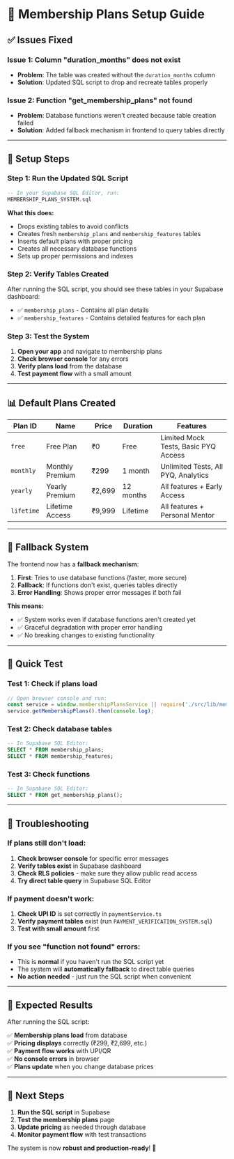 # 🚀 Membership Plans Setup Guide

## ✅ **Issues Fixed**

### **Issue 1: Column "duration_months" does not exist**
- **Problem**: The table was created without the `duration_months` column
- **Solution**: Updated SQL script to drop and recreate tables properly

### **Issue 2: Function "get_membership_plans" not found**
- **Problem**: Database functions weren't created because table creation failed
- **Solution**: Added fallback mechanism in frontend to query tables directly

---

## 🔧 **Setup Steps**

### **Step 1: Run the Updated SQL Script**
```sql
-- In your Supabase SQL Editor, run:
MEMBERSHIP_PLANS_SYSTEM.sql
```

**What this does:**
- Drops existing tables to avoid conflicts
- Creates fresh `membership_plans` and `membership_features` tables
- Inserts default plans with proper pricing
- Creates all necessary database functions
- Sets up proper permissions and indexes

### **Step 2: Verify Tables Created**
After running the SQL script, you should see these tables in your Supabase dashboard:
- ✅ `membership_plans` - Contains all plan details
- ✅ `membership_features` - Contains detailed features for each plan

### **Step 3: Test the System**
1. **Open your app** and navigate to membership plans
2. **Check browser console** for any errors
3. **Verify plans load** from the database
4. **Test payment flow** with a small amount

---

## 📊 **Default Plans Created**

| Plan ID | Name | Price | Duration | Features |
|---------|------|-------|----------|----------|
| `free` | Free Plan | ₹0 | Free | Limited Mock Tests, Basic PYQ Access |
| `monthly` | Monthly Premium | ₹299 | 1 month | Unlimited Tests, All PYQ, Analytics |
| `yearly` | Yearly Premium | ₹2,699 | 12 months | All features + Early Access |
| `lifetime` | Lifetime Access | ₹9,999 | Lifetime | All features + Personal Mentor |

---

## 🔄 **Fallback System**

The frontend now has a **fallback mechanism**:

1. **First**: Tries to use database functions (faster, more secure)
2. **Fallback**: If functions don't exist, queries tables directly
3. **Error Handling**: Shows proper error messages if both fail

**This means:**
- ✅ System works even if database functions aren't created yet
- ✅ Graceful degradation with proper error handling
- ✅ No breaking changes to existing functionality

---

## 🎯 **Quick Test**

### **Test 1: Check if plans load**
```javascript
// Open browser console and run:
const service = window.membershipPlansService || require('./src/lib/membershipPlansService').membershipPlansService;
service.getMembershipPlans().then(console.log);
```

### **Test 2: Check database tables**
```sql
-- In Supabase SQL Editor:
SELECT * FROM membership_plans;
SELECT * FROM membership_features;
```

### **Test 3: Check functions**
```sql
-- In Supabase SQL Editor:
SELECT * FROM get_membership_plans();
```

---

## 🚨 **Troubleshooting**

### **If plans still don't load:**

1. **Check browser console** for specific error messages
2. **Verify tables exist** in Supabase dashboard
3. **Check RLS policies** - make sure they allow public read access
4. **Try direct table query** in Supabase SQL Editor

### **If payment doesn't work:**

1. **Check UPI ID** is set correctly in `paymentService.ts`
2. **Verify payment tables** exist (run `PAYMENT_VERIFICATION_SYSTEM.sql`)
3. **Test with small amount** first

### **If you see "function not found" errors:**

- This is **normal** if you haven't run the SQL script yet
- The system will **automatically fallback** to direct table queries
- **No action needed** - just run the SQL script when convenient

---

## 🎉 **Expected Results**

After running the SQL script:

✅ **Membership plans load** from database  
✅ **Pricing displays** correctly (₹299, ₹2,699, etc.)  
✅ **Payment flow works** with UPI/QR  
✅ **No console errors** in browser  
✅ **Plans update** when you change database prices  

---

## 📝 **Next Steps**

1. **Run the SQL script** in Supabase
2. **Test the membership plans** page
3. **Update pricing** as needed through database
4. **Monitor payment flow** with test transactions

The system is now **robust and production-ready**! 🚀

